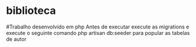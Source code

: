 # biblioteca
#Trabalho desenvolvido em php
Antes de executar execute as migrations e execute o seguinte comando php artisan db:seeder para popular as tabelas de autor
